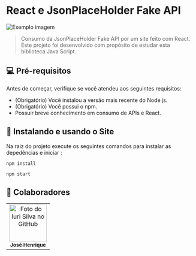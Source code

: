 # React e JsonPlaceHolder Fake API

<img src="imagem.png" alt="Exemplo imagem">

> Consumo da JsonPlaceHolder Fake API por um site feito com React. Este projeto foi desenvolvido com propósito de estudar esta biblioteca Java Script.



## 💻 Pré-requisitos

Antes de começar, verifique se você atendeu aos seguintes requisitos:

* (Obrigatório) Você instalou a versão mais recente do Node js.
* (Obrigatório) Você possui o npm.
* Possuir breve conhecimento em consumo de APIs e React.

## 🚀 Instalando e usando o Site

Na raiz do projeto execute os seguintes comandos para instalar as depedências e iniciar :

```
npm install
```


```
npm start
```


## 🤝 Colaboradores



<table>
  <tr>
    <td align="center">
      <a href="#">
        <img src="https://avatars3.githubusercontent.com/u/31936044" width="100px;" alt="Foto do Iuri Silva no GitHub"/><br>
        <sub>
          <b>José Henrique</b>
        </sub>
      </a>
    </td>
  </tr>
</table>

